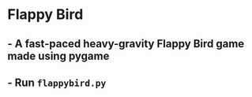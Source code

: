 # **Flappy Bird**

## **- A fast-paced heavy-gravity Flappy Bird game made using pygame**
## **- Run ``flappybird.py``**